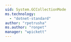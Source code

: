 ```yaml
---
uid: System.GCCollectionMode
ms.technology: 
  - "dotnet-standard"
author: "rpetrusha"
ms.author: "ronpet"
manager: "wpickett"
---
```

